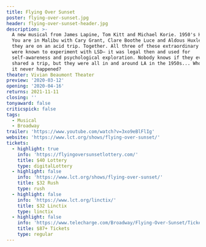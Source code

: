 ```yaml
---
title: Flying Over Sunset
poster: flying-over-sunset.jpg
header: flying-over-sunset-header.jpg
description: >-
  A new musical from James Lapine, Tom Kitt and Michael Korie. 1950's Hollywood.
  You are in Malibu with Cary Grant, Clare Boothe Luce and Aldous Huxley and
  they are on an acid trip. Together. All three of these extraordinary people
  were known to experiment with LSD– it was legal then and used for
  self-awareness and psychological exploration. Nobody knows if they ever really
  shared a trip, but they were all in and around LA in the 1950s... Who’s to say
  it never happened?
theater: Vivian Beaumont Theater
preview: '2020-03-12'
opening: '2020-04-16'
returns: 2021-11-11
closing: ''
tonyaward: false
criticspick: false
tags: 
  - Musical
  - Broadway
trailer: 'https://www.youtube.com/watch?v=3xo9eBlFlIg'
website: 'https://www.lct.org/shows/flying-over-sunset/'
tickets:
  - highlight: true
    info: 'https://flyingoversunsetlottery.com/'
    title: $40 Lottery
    type: digitalLottery
  - highlight: false
    info: 'https://www.lct.org/shows/flying-over-sunset/'
    title: $32 Rush
    type: rush
  - highlight: false
    info: 'https://www.lct.org/linctix/'
    title: $32 Linctix
    type: linctix
  - highlight: false
    info: 'https://www.telecharge.com/Broadway/Flying-Over-Sunset/Ticket'
    title: $87+ Tickets
    type: regular
---
```

